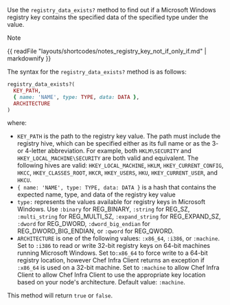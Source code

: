 Use the `registry_data_exists?` method to find out if a Microsoft
Windows registry key contains the specified data of the specified type
under the value.

<div class="admonition-note">

<p class="admonition-note-title">Note</p>

<div class="admonition-note-text">

{{ readFile "layouts/shortcodes/notes_registry_key_not_if_only_if.md" | markdownify }}



</div>

</div>

The syntax for the `registry_data_exists?` method is as follows:

``` ruby
registry_data_exists?(
  KEY_PATH,
  { name: 'NAME', type: TYPE, data: DATA },
  ARCHITECTURE
)
```

where:

-   `KEY_PATH` is the path to the registry key value. The path must
    include the registry hive, which can be specified either as its full
    name or as the 3- or 4-letter abbreviation. For example, both
    `HKLM\SECURITY` and `HKEY_LOCAL_MACHINE\SECURITY` are both valid and
    equivalent. The following hives are valid: `HKEY_LOCAL_MACHINE`,
    `HKLM`, `HKEY_CURRENT_CONFIG`, `HKCC`, `HKEY_CLASSES_ROOT`, `HKCR`,
    `HKEY_USERS`, `HKU`, `HKEY_CURRENT_USER`, and `HKCU`.
-   `{ name: 'NAME', type: TYPE, data: DATA }` is a hash that contains
    the expected name, type, and data of the registry key value
-   `type:` represents the values available for registry keys in
    Microsoft Windows. Use `:binary` for REG_BINARY, `:string` for
    REG_SZ, `:multi_string` for REG_MULTI_SZ, `:expand_string` for
    REG_EXPAND_SZ, `:dword` for REG_DWORD, `:dword_big_endian` for
    REG_DWORD_BIG_ENDIAN, or `:qword` for REG_QWORD.
-   `ARCHITECTURE` is one of the following values: `:x86_64`, `:i386`,
    or `:machine`. Set to `:i386` to read or write 32-bit registry keys
    on 64-bit machines running Microsoft Windows. Set to`:x86_64` to
    force write to a 64-bit registry location, however Chef Infra Client
    returns an exception if `:x86_64` is used on a 32-bit machine. Set
    to `:machine` to allow Chef Infra Client to allow Chef Infra Client
    to use the appropriate key location based on your node's
    architecture. Default value: `:machine`.

This method will return `true` or `false`.